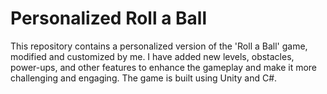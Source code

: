 # Personalized Roll a Ball
This repository contains a personalized version of the 'Roll a Ball' game, modified and customized by me. I have added new levels, obstacles, power-ups, and other features to enhance the gameplay and make it more challenging and engaging. The game is built using Unity and C#. 
